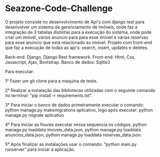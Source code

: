 # Seazone-Code-Challenge

O projeto consiste no desenvolvimento de Api's com django rest para desenvolver um sistema de gerenciamento de imóveis, onde faz a integração de 3 tabelas distintas para a execução do sistema, onde pode criar um imóvel, vários anúncio para para esse imóvel e várias reservas para esse anúncio que está relacionado ao imóvel. Projeto com front-end que faz a execução de todas as api's: search, insert, updates e deletes.


Back-end: Django, Django Rest framework.
Front-end: Html, Css, Javascript, Ajax, Bootstrap.
Banco de dados: Sqlite3

Para executar: 

1° Fazer um git clone para a maquina de teste.

2° Realizar a instalação das bibliotecas utilizadas com o seguinte comando no terminal: "pip install -r requirements.txt".


3° Para iniciar o banco de dados primeiramente executar o comando: python manage.py makemigrations aplicativo, logo após executar: python manage.py migrate aplicativo


4° Para iniciar as fixures executar nessa sequencia os códigos: python manage.py loaddata imoveis_data.json, python manage.py loaddata anuncios_data.json, python manage.py loaddata reservas_data.json.


5° Após finalizar as instalações usar o comando: "python main.py runserver" para iniciar a aplicação.

